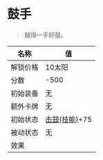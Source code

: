 # 鼓手  
> 敲得一手好鼓。  
  
名称  |  值  
----  |  ----  
解锁价格  |  10太阳  
分数  |  -500  
初始装备  |  无  
额外卡牌  |  无  
初始状态  |  [击鼓(技能)](Skill_Percussion.md)+75  
被动状态  |  无  
效果  |    
